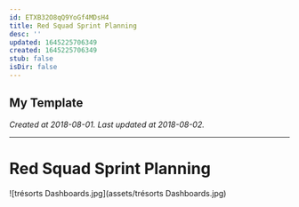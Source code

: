 ```yaml
---
id: ETXB32O8qQ9YoGf4MDsH4
title: Red Squad Sprint Planning
desc: ''
updated: 1645225706349
created: 1645225706349
stub: false
isDir: false
---
```

My Template
---

_Created at 2018-08-01._
_Last updated at 2018-08-02._




---

# Red Squad Sprint Planning


![trésorts Dashboards.jpg](assets/trésorts Dashboards.jpg)

